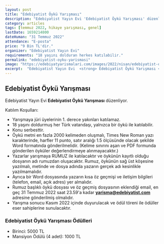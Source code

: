 ```yaml
---
layout: post
title: "Edebiyatist Öykü Yarışması"
description: "Edebiyatist Yayın Evi 'Edebiyatist Öykü Yarışması' düzenliyor."
category: articles
tags: [temmuz 2022, hikaye yarışması, genel]
lastDate: 1659214800
dateHuman: "31 Temmuz 2022"
attendance: "E-posta"
price: "9 Bin TL'dir."
organizer: "Edebiyatist Yayın Evi"
requirements: "18 yaşını dolduran herkes katılabilir."
permalink: "edebiyatist-oyku-yarismasi"
image: "https://edebiyatyarismalari.com/images/2022/nisan/edebiyatist-oyku-yarismasi.jpg"
excerpt:  "Edebiyatist Yayın Evi  <strong> Edebiyatist Öykü Yarışması </strong> düzenliyor."
---
```


## Edebiyatist Öykü Yarışması
Edebiyatist Yayın Evi **Edebiyatist Öykü Yarışması** düzenliyor.

Katılım Koşulları:
- Yarışmaya jüri üyelerinin 1. derece yakınları katılamaz.
- 18 yaşını doldurmuş her Türk vatandaşı, yalnızca bir öykü ile katılabilir.
- Konu serbesttir.
- Öykü metni en fazla 2000 kelimeden oluşmalı, Times New Roman yazı karakterinde, harfler 11 punto, satır aralığı 1.5 ölçüsünde olacak şekilde Word formatında gönderilmelidir. (Kelime sınırını aşan ve PDF formunda gönderilen öyküler değerlendirmeye alınmayacaktır.)
- Yazarlar yarışmaya RUMUZ ile katılacaktır ve öykünün kayıtlı olduğu dosyanın adı rumuzdan oluşacaktır. Rumuz, öykünün sağ üst köşesine yazılmalı, metinde ve dosya adında yazarın gerçek adı kesinlikle yazılmamalıdır.
- Ayrıca bir Word dosyasında yazarın kısa öz geçmişi ve iletişim bilgileri (telefon, email, açık adres) yer almalıdır.
- Rumuz başlıklı öykü dosyası ve öz geçmiş dosyasının eklendiği email, en geç 31 Temmuz 2022 saat 23.59'a kadar **yarisma@edebiyatist.com** adresine gönderilmiş olmalıdır.
- Yarışma sonucu Kasım 2022 içinde duyurulacak ve ödül töreni ile ödüller eser sahiplerine sunulacaktır.


### Edebiyatist Öykü Yarışması Ödülleri
- Birinci: 5000 TL
- Mansiyon Ödülü (4 adet): 1000 TL
